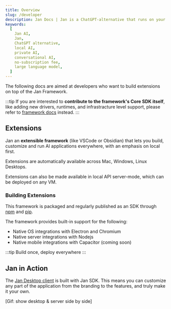 ```yaml
---
title: Overview
slug: /developer
description: Jan Docs | Jan is a ChatGPT-alternative that runs on your own computer, with a local API server.
keywords:
  [
    Jan AI,
    Jan,
    ChatGPT alternative,
    local AI,
    private AI,
    conversational AI,
    no-subscription fee,
    large language model,
  ]
---
```


The following docs are aimed at developers who want to build extensions on top of the Jan Framework.

:::tip
If you are interested to **contribute to the framework's Core SDK itself**, like adding new drivers, runtimes, and infrastracture level support, please refer to [framework docs](/docs) instead.
:::

## Extensions

Jan an **extensible framework** (like VSCode or Obsidian) that lets you build, customize and run AI applications everywhere, with an emphasis on local first.

Extensions are automatically available across Mac, Windows, Linux Desktops.

Extensions can also be made available in local API server-mode, which can be deployed on any VM.

### Building Extensions

This framework is packaged and regularly published as an SDK through [npm](https://www.npmjs.com/org/janhq) and [pip](https://pypi.org/).

The framework provides built-in support for the following:

- Native OS integrations with Electron and Chromium
- Native server integrations with Nodejs
- Native mobile integrations with Capacitor (coming soon)

:::tip
Build once, deploy everywhere
:::

## Jan in Action

The [Jan Desktop client](https://github.com/janhq/jan/releases) is built with Jan SDK. This means you can customize any part of the application from the branding to the features, and truly make it your own.

[Gif: show desktop & server side by side]

